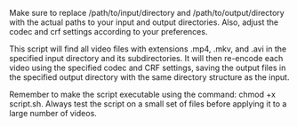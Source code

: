 Make sure to replace /path/to/input/directory and /path/to/output/directory with the actual paths to your input and output directories. Also, adjust the codec and crf settings according to your preferences.

This script will find all video files with extensions .mp4, .mkv, and .avi in the specified input directory and its subdirectories. It will then re-encode each video using the specified codec and CRF settings, saving the output files in the specified output directory with the same directory structure as the input.

Remember to make the script executable using the command: chmod +x script.sh. Always test the script on a small set of files before applying it to a large number of videos.